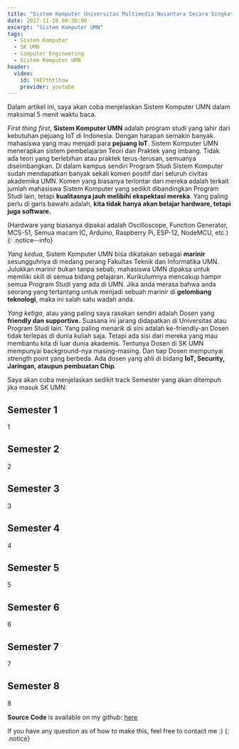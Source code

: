 ```yaml
---
title: "Sistem Komputer Universitas Multimedia Nusantara Secara Singkat"
date: 2017-11-10 00:30:00
excerpt: "Sistem Komputer UMN"
tags:
  - Sistem Komputer
  - SK UMN
  - Computer Engineering
  - Sistem Komputer UMN
header:
  video:
    id: Y4E7thtlhow
    provider: youtube
---
```

Dalam artikel ini, saya akan coba menjelaskan Sistem Komputer UMN dalam maksimal 5 menit waktu baca.

_First thing first_, **Sistem Komputer UMN** adalah program studi yang lahir dari kebutuhan pejuang IoT di Indonesia. Dengan harapan
semakin banyak mahasiswa yang mau menjadi para **pejuang IoT**. Sistem Komputer UMN menerapkan sistem pembelajaran Teori dan Praktek yang imbang.
Tidak ada teori yang berlebihan atau praktek terus-terusan, semuanya diseimbangkan. Di dalam kampus sendiri Program Studi Sistem Komputer sudah
mendapatkan banyak sekali komen positif dari seluruh civitas akademika UMN. Komen yang biasanya terlontar dari mereka adalah terkait jumlah
mahasiswa Sistem Komputer yang sedikit dibandingkan Program Studi lain, tetapi **kualitasnya jauh melibihi ekspektasi mereka**.
Yang paling perlu di garis bawahi adalah, **kita tidak hanya akan belajar hardware, tetapi juga software.**

(Hardware yang biasanya dipakai adalah Oscilloscope, Function Generator, MCS-51, Semua macam IC, Arduino, Raspberry Pi, ESP-12, NodeMCU, etc.)
{: .notice--info}

_Yang kedua_, Sistem Komputer UMN bisa dikatakan sebagai **marinir** sesungguhnya di medang perang Fakultas Teknik dan Informatika UMN. Julukkan marinir
bukan tanpa sebab, mahasiswa UMN dipaksa untuk memiliki skill di semua bidang pelajaran. Kurikulumnya mencakup hampir semua Program Studi yang ada di UMN.
Jika anda merasa bahwa anda seorang yang tertantang untuk menjadi sebuah marinir di **gelombang teknologi**, maka ini salah satu wadah anda.

_Yang ketiga_, atau yang paling saya rasakan sendiri adalah Dosen yang **friendly dan supportive.** Suasana ini jarang didapatkan di Universitas atau Program Studi lain.
Yang paling menarik di sini adalah ke-friendly-an Dosen tidak terlepas di dunia kuliah saja. Tetapi ada sisi dari mereka yang mau membantu kita di luar dunia akademis.
Tentunya Dosen di SK UMN mempunyai background-nya masing-masing. Dan tiap Dosen mempunyai strength point yang berbeda. Ada dosen yang ahli di bidang **IoT, Security, Jaringan, ataupun pembuatan Chip**.

Saya akan coba menjelaskan sedikit track Semester yang akan ditempuh jika masuk SK UMN:

## Semester 1
1
## Semester 2
2
## Semester 3
3
## Semester 4
4
## Semester 5
5
## Semester 6
6
## Semester 7
7
## Semester 8
8

 **Source Code** is available on my github: [here]()

 If you have any question as of how to make this, feel free to contact me :)
{: .notice}
